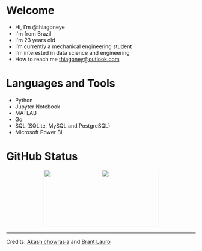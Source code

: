 # Welcome

- Hi, I’m @thiagoneye
- I'm from Brazil
- I'm 23 years old
- I’m currently a mechanical engineering student
- I’m interested in data science and engineering
- How to reach me thiagoney@outlook.com

# Languages and Tools

- Python
- Jupyter Notebook
- MATLAB
- Go
- SQL (SQLite, MySQL and PostgreSQL)
- Microsoft Power BI

# GitHub Status

<p align= "center">
  <img height= "150" src="https://github-readme-stats.vercel.app/api?username=thiagoneye&theme=react&show_icons=true&include_all_commits=true" />
  <img height= "150" src="https://github-readme-stats.vercel.app/api/top-langs/?username=thiagoneye&theme=react&layout=compact" />
</p>

---

Credits: [Akash chowrasia](https://github.com/Akash-chowrasia) and [Brant Lauro](https://github.com/BrantLauro) 

<!---
thiagoneye/thiagoneye is a ✨ special ✨ repository because its `README.md` (this file) appears on your GitHub profile.
You can click the Preview link to take a look at your changes.
--->
